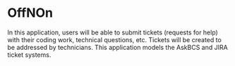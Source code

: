 # OffNOn
In this application, users will be able to submit tickets (requests for help) with their coding work, technical questions, etc. Tickets will be created to be addressed by technicians. This application models the AskBCS and JIRA ticket systems.

